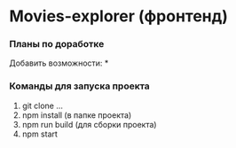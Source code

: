 # Movies-explorer (фронтенд)



### Планы по доработке

Добавить возможности:
* 

### Команды для запуска проекта

1. git clone ...
2. npm install (в папке проекта)
3. npm run build (для сборки проекта)
4. npm start

